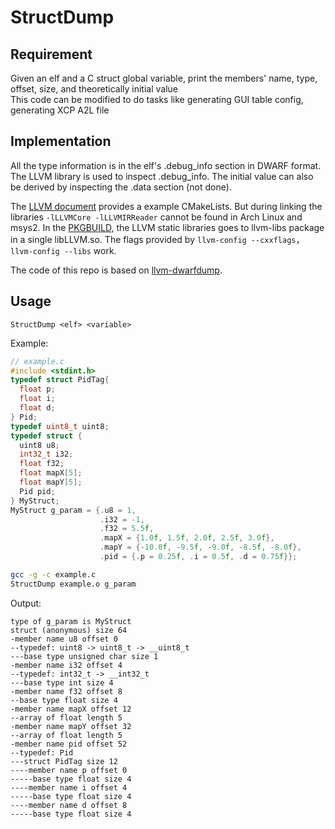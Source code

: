 # StructDump

## Requirement

Given an elf and a C struct global variable, print the  members' name, type, offset, size, and theoretically initial value\
This code can be modified to do tasks like generating GUI table config, generating XCP A2L file

## Implementation

All the type information is in the elf's .debug_info section in DWARF format. The LLVM library is used to inspect .debug_info. The initial value can also be derived by inspecting the .data section (not done).

The [LLVM document](https://llvm.org/docs/CMake.html#embedding-llvm-in-your-project) provides a example CMakeLists. But during linking the libraries `-lLLVMCore -lLLVMIRReader` cannot be found in Arch Linux and msys2. In the [PKGBUILD](<https://gitlab.archlinux.org/archlinux/packaging/packages/llvm>), the LLVM static libraries goes to llvm-libs package in a single libLLVM.so. The flags provided by `llvm-config --cxxflags`，`llvm-config --libs` work.

The code of this repo is based on [llvm-dwarfdump](https://github.com/llvm/llvm-project/tree/main/llvm/tools/llvm-dwarfdump).

## Usage

`StructDump <elf> <variable>`

Example:
```c
// example.c
#include <stdint.h>
typedef struct PidTag{
  float p;
  float i;
  float d;
} Pid;
typedef uint8_t uint8;
typedef struct {
  uint8 u8;
  int32_t i32;
  float f32;
  float mapX[5];
  float mapY[5];
  Pid pid;
} MyStruct;
MyStruct g_param = {.u8 = 1,
                    .i32 = -1,
                    .f32 = 5.5f,
                    .mapX = {1.0f, 1.5f, 2.0f, 2.5f, 3.0f},
                    .mapY = {-10.0f, -9.5f, -9.0f, -8.5f, -8.0f},
                    .pid = {.p = 0.25f, .i = 0.5f, .d = 0.75f}};
```

```sh
gcc -g -c example.c
StructDump example.o g_param
```
Output:
```
type of g_param is MyStruct
struct (anonymous) size 64
-member name u8 offset 0
--typedef: uint8 -> uint8_t -> __uint8_t
---base type unsigned char size 1
-member name i32 offset 4
--typedef: int32_t -> __int32_t
---base type int size 4
-member name f32 offset 8
--base type float size 4
-member name mapX offset 12
--array of float length 5
-member name mapY offset 32
--array of float length 5
-member name pid offset 52
--typedef: Pid
---struct PidTag size 12
----member name p offset 0
-----base type float size 4
----member name i offset 4
-----base type float size 4
----member name d offset 8
-----base type float size 4
```